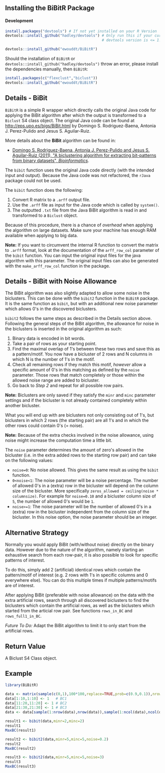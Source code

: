 
<!-- README.md is generated from README.Rmd. Please edit that file -->
Installing the BiBitR Package
-----------------------------

#### Development

``` r
install.packages("devtools") # If not yet installed on your R Version
devtools::install_github("hadley/devtools") # Only run this if your currently installed 
                                            # devtools version is <= 1.12 (recursive dependencies bug)

devtools::install_github("ewouddt/BiBitR")
```

Should the installation of `BiBitR` or `devtools::install_github("hadley/devtools")` throw an error, please install the dependencies manually, then `BiBitR`:

``` r
install.packages(c("flexclust","biclust"))
devtools::install_github("ewouddt/BiBitR")
```

Details - BiBit
---------------

`BiBitR` is a simple R wrapper which directly calls the original Java code for applying the BiBit algorithm after which the output is transformed to a `Biclust` S4 class object. The original Java code can be found at <http://eps.upo.es/bigs/BiBit.html> by Domingo S. Rodriguez-Baena, Antonia J. Perez-Pulido and Jesus S. Aguilar-Ruiz.

More details about the **BiBit** algorithm can be found in:

-   [Domingo S. Rodriguez-Baena, Antonia J. Perez-Pulido and Jesus S. Aguilar-Ruiz (2011), "A biclustering algorithm for extracting bit-patterns from binary datasets", *Bioinformatics*](http://bioinformatics.oxfordjournals.org/content/early/2011/08/08/bioinformatics.btr464.abstract).

The `bibit` function uses the original Java code directly (with the intended input and output). Because the Java code was not refactored, the `rJava` package could not be used.

The `bibit` function does the following:

1.  Convert R matrix to a `.arff` output file.
2.  Use the `.arff` file as input for the Java code which is called by `system()`.
3.  The outputted `.txt` file from the Java BiBit algorithm is read in and transformed to a `Biclust` object.

Because of this procedure, there is a chance of *overhead* when applying the algorithm on large datasets. Make sure your machine has enough RAM available when applying to big data.

**Note:**
If you want to circumvent the internal R function to convert the matrix to `.arff` format, look at the documentation of the `arff_row_col` parameter of the `bibit` function. You can input the original input files for the java algorithm with this parameter. The original input files can also be generated with the `make_arff_row_col` function in the package.

Details - BiBit with Noise Allowance
------------------------------------

The BiBit algorithm was also slightly adapted to allow some noise in the biclusters. This can be done with the `bibit2` function in the `BiBitR` package. It is the same function as `bibit`, but with an additional new noise parameter which allows 0's in the discovered biclusters.

`bibit2` follows the same steps as described in the Details section above. Following the general steps of the BiBit algorithm, the allowance for noise in the biclusters is inserted in the original algorithm as such:

1.  Binary data is encoded in bit words.
2.  Take a pair of rows as your starting point.
3.  Find the maximal overlap of 1's between these two rows and save this as a pattern/motif. You now have a bicluster of 2 rows and N columns in which N is the number of 1's in the motif.
4.  Check all remaining rows if they match this motif, *however* allow a specific amount of 0's in this matching as defined by the `noise` parameter. Those rows that match completely or those within the allowed noise range are added to bicluster.
5.  Go back to *Step 2* and repeat for all possible row pairs.

**Note:** Biclusters are only saved if they satisfy the `minr` and `minc` parameter settings and if the bicluster is not already contained completely within another bicluster.

What you will end up with are biclusters not only consisting out of 1's, but biclusters in which 2 rows (the starting pair) are all 1's and in which the other rows could contain 0's (= noise).

**Note:** Because of the extra checks involved in the noise allowance, using noise might increase the computation time a little bit.

The `noise` parameter determines the amount of zero's allowed in the bicluster (i.e. in the extra added rows to the starting row pair) and can take on the following values:

-   `noise=0`: No noise allowed. This gives the same result as using the `bibit` function.
-   `0<noise<1`: The noise parameter will be a noise percentage. The number of allowed 0's in a (extra) row in the bicluster will depend on the column size of the bicluster. More specifically `zeros_allowed = ceiling(noise * columnsize)`. For example for `noise=0.10` and a bicluster column size of `5`, the number of allowed 0's would be `1`.
-   `noise>=1`: The noise parameter will be the number of allowed 0's in a (extra) row in the bicluster independent from the column size of the bicluster. In this noise option, the noise parameter should be an integer.

Alternative Strategy
--------------------

Normally you would apply BiBit (with/without noise) directly on the binary data. However due to the nature of the algorithm, namely starting an exhaustive search from each row-pair, it is also possible to look for specific patterns of interest.

To do this, simply add 2 (artificial) identical rows which contain the pattern/motif of interest (e.g. 2 rows with 1's in specific columns and 0 everywhere else). You can do this multiple times if multiple patterns/motifs are of interest.

After applying BiBit (preferable with noise allowance) on the data with the extra artificial rows, search through all discovered biclusters to find the biclusters which contain the artificial rows, as well as the biclusters which started from the articial row pair. See functions `rows_in_BC` and `rows_full1_in_BC`.

*Future To Do:* Adapt the BiBit algorithm to limit it to only start from the artificial rows.

Return Value
------------

A Biclust S4 Class object.

Example
-------

``` r
library(BiBitR)

data <- matrix(sample(c(0,1),100*100,replace=TRUE,prob=c(0.9,0.1)),nrow=100,ncol=100)
data[1:10,1:10] <- 1   # BC1
data[11:20,11:20] <- 1 # BC2
data[21:30,21:30] <- 1 # BC3
data <- data[sample(1:nrow(data),nrow(data)),sample(1:ncol(data),ncol(data))]

result1 <- bibit(data,minr=2,minc=2)
result1
MaxBC(result1)

result2 <- bibit2(data,minr=5,minc=5,noise=0.2)
result2
MaxBC(result2)

result3 <- bibit2(data,minr=5,minc=5,noise=3)
result3
MaxBC(result3)
```
